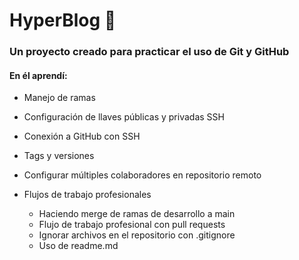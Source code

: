 # HyperBlog :mushroom:  
### Un proyecto creado para practicar el uso de Git y GitHub

#### En él aprendí:
- Manejo de ramas
- Configuración de llaves públicas y privadas SSH
- Conexión a GitHub con SSH
- Tags y versiones
- Configurar múltiples colaboradores en repositorio remoto

- Flujos de trabajo profesionales
	- Haciendo merge de ramas de desarrollo a main
	- Flujo de trabajo profesional con pull requests
	- Ignorar archivos en el repositorio con .gitignore
	- Uso de readme.md
